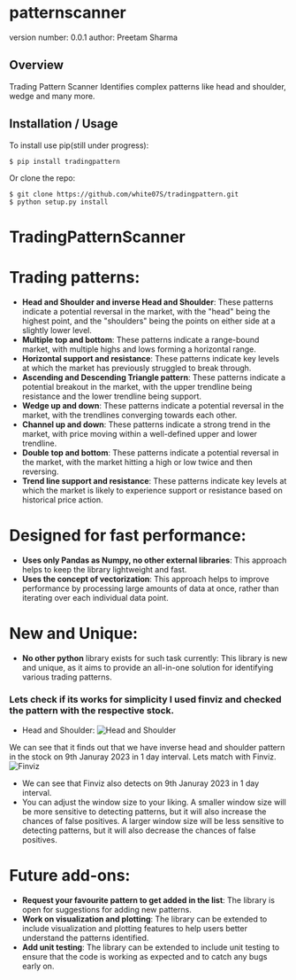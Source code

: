 patternscanner
===============================

version number: 0.0.1
author: Preetam Sharma

Overview
--------

Trading Pattern Scanner Identifies complex patterns like head and shoulder, wedge and many more.

Installation / Usage
--------------------

To install use pip(still under progress):

    $ pip install tradingpattern


Or clone the repo:

    $ git clone https://github.com/white07S/tradingpattern.git
    $ python setup.py install
    
# TradingPatternScanner

# Trading patterns:
* **Head and Shoulder and inverse Head and Shoulder**: These patterns indicate a potential reversal in the market, with the "head" being the highest point, and the "shoulders" being the points on either side at a slightly lower level.
* **Multiple top and bottom**: These patterns indicate a range-bound market, with multiple highs and lows forming a horizontal range.
* **Horizontal support and resistance**: These patterns indicate key levels at which the market has previously struggled to break through.
* **Ascending and Descending Triangle pattern**: These patterns indicate a potential breakout in the market, with the upper trendline being resistance and the lower trendline being support.
* **Wedge up and down**: These patterns indicate a potential reversal in the market, with the trendlines converging towards each other.
* **Channel up and down**: These patterns indicate a strong trend in the market, with price moving within a well-defined upper and lower trendline.
* **Double top and bottom**: These patterns indicate a potential reversal in the market, with the market hitting a high or low twice and then reversing.
* **Trend line support and resistance**: These patterns indicate key levels at which the market is likely to experience support or resistance based on historical price action.

# Designed for fast performance:
* **Uses only Pandas as Numpy, no other external libraries**: This approach helps to keep the library lightweight and fast.
* **Uses the concept of vectorization**: This approach helps to improve performance by processing large amounts of data at once, rather than iterating over each individual data point.

# New and Unique:
* **No other python** library exists for such task currently: This library is new and unique, as it aims to provide an all-in-one solution for identifying various trading patterns.


### Lets check if its works for simplicity I used finviz and checked the pattern with the respective stock.

* Head and Shoulder:
![Head and Shoulder](https://user-images.githubusercontent.com/58583011/212490681-6dfca525-cd2e-4c87-830a-655ac9294a8a.png)

We can see that it finds out that we have inverse head and shoulder pattern in the stock on 9th Januray 2023 in 1 day interval. Lets match with Finviz.
![Finviz](https://user-images.githubusercontent.com/58583011/212490765-220182a5-e637-4f83-9a65-3031b7c99fee.png)

* We can see that Finviz also detects on 9th Januray 2023 in 1 day interval.
* You can adjust the window size to your liking. A smaller window size will be more sensitive to detecting patterns, but it will also increase the chances of false positives. A larger window size will be less sensitive to detecting patterns, but it will also decrease the chances of false positives.

# Future add-ons:
* **Request your favourite pattern to get added in the list**: The library is open for suggestions for adding new patterns.
* **Work on visualization and plotting**: The library can be extended to include visualization and plotting features to help users better understand the patterns identified.
* **Add unit testing**: The library can be extended to include unit testing to ensure that the code is working as expected and to catch any bugs early on.

